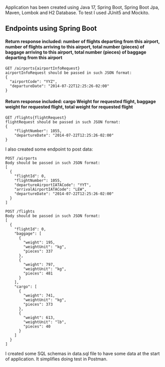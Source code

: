 
Application has been created using Java 17, Spring Boot, Spring Boot Jpa, Maven, Lombok 
and H2 Database. To test I used JUnit5 and Mockito.

## Endpoints using Spring Boot

#### Return response included: number of flights departing from this airport, number of flights arriving to this airport, total number (pieces) of baggage arriving to this airport, total number (pieces) of baggage departing from this airport 

```http
GET /airports{airportInfoRequest}
airportInfoRequest should be passed in such JSON format:
{
  "airportCode": "YYZ",
  "departureDate": "2014-07-22T12:25:26-02:00"
}
```

#### Return response included: cargo Weight for requested flight, baggage weight for requested flight, total weight for requested flight

```http
GET /flights{flightRequest}
flightRequest should be passed in such JSON format:
{
    "flightNumber": 1055,
    "departureDate": "2014-07-22T12:25:26-02:00"
}
```
I also created some endpoint to post data:
```http
POST /airports
Body should be passed in such JSON format:
[
  {
    "flightId": 0,
    "flightNumber": 1055,
    "departureAirportIATACode": "YYT",
    "arrivalAirportIATACode": "LEW",
    "departureDate": "2014-07-22T12:25:26-02:00"
  }
]
```
```http
POST /flights
Body should be passed in such JSON format:
[
  {
    "flightId": 0,
    "baggage": [
      {
        "weight": 195,
        "weightUnit": "kg",
        "pieces": 337
      },
      {
        "weight": 797,
        "weightUnit": "kg",
        "pieces": 481
      }
    ],
    "cargo": [
      {
        "weight": 741,
        "weightUnit": "kg",
        "pieces": 373
      },
      {
        "weight": 613,
        "weightUnit": "lb",
        "pieces": 40
      }
    ]
  }
]
```
I created some SQL schemas in data.sql file to have some data at the start of application.
It simplifies doing test in Postman.





